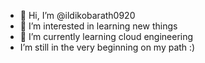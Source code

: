 - 👋 Hi, I’m @ildikobarath0920
- 👀 I’m interested in learning new things
- 🌱 I’m currently learning cloud engineering
- I’m still in the very beginning on my path :) 
  
  

<!---
ildikobarath0920/ildikobarath0920 is a ✨ special ✨ repository because its `README.md` (this file) appears on your GitHub profile.
You can click the Preview link to take a look at your changes.
--->
